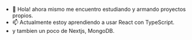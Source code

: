 - 👋 Hola! ahora mismo me encuentro estudiando y armando proyectos propios.
- 📫 Actualmente estoy aprendiendo a usar React con TypeScript.
- y tambien un poco de Nextjs, MongoDB.

<!---
ByJavi/ByJavi is a ✨ special ✨ repository because its `README.md` (this file) appears on your GitHub profile.
You can click the Preview link to take a look at your changes.

- 👋 Hi, I’m @ByJavi
- 👀 I’m interested in the programming, API creation, Database analysis...
- 🌱 I’m currently learning python, EMC6, c#, frameworks...
- 💞️ I’m looking to collaborate on ...
- 📫 How to reach me ...

--->
